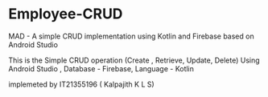 # Employee-CRUD
MAD - A simple CRUD implementation using Kotlin and Firebase based on Android Studio

This is the Simple CRUD operation (Create , Retrieve, Update, Delete)
Using Android Studio , 
Database - Firebase, 
Language - Kotlin

implemeted by 
IT21355196 ( Kalpajith K L S)
